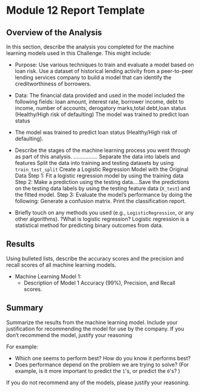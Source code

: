 # Module 12 Report Template

## Overview of the Analysis

In this section, describe the analysis you completed for the machine learning models used in this Challenge. This might include:

* Purpose: Use various techniques to train and evaluate a model based on loan risk. Use a dataset of historical lending activity from a peer-to-peer lending services company to build a model that can identify the creditworthiness of borrowers.
* Data: The financial data provided and used in the model included the following fields:
    loan amount, interest rate, borrower income, debt to income, number of accounts, derogatory marks,total debt,loan status (Healthy/High risk of defaulting)
    The model was trained to predict loan status
    
* The model was trained to predict loan status (Healthy/High risk of defaulting).

* Describe the stages of the machine learning process you went through as part of this analysis.
................
Separate the data into labels and features
Split the data into training and testing datasets by using `train_test_split`
Create a Logistic Regression Model with the Original Data
Step 1: Fit a logistic regression model by using the training data
Step 2: Make a prediction using the testing data....Save the predictions on the testing data labels by using the testing feature data (`X_test`) and the fitted model.
Step 3: Evaluate the model’s performance by doing the following:
    Generate a confusion matrix.
    Print the classification report.

* Briefly touch on any methods you used (e.g., `LogisticRegression`, or any other algorithms).
?What is logistic regression?
Logistic regression is a statistical method for predicting binary outcomes from data.

## Results

Using bulleted lists, describe the accuracy scores and the precision and recall scores of all machine learning models.

* Machine Learning Model 1:
    * Description of Model 1 Accuracy (99%), Precision, and Recall scores.

## Summary

Summarize the results from the machine learning model. Include your justification for recommending the model for use by the company. If you don’t recommend the model, justify your reasoning

For example:

* Which one seems to perform best? How do you know it performs best?
* Does performance depend on the problem we are trying to solve? (For example, is it more important to predict the `1`'s, or predict the `0`'s? )

If you do not recommend any of the models, please justify your reasoning.
